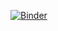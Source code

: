 [![Binder](https://mybinder.org/badge_logo.svg)](https://mybinder.org/v2/gh/richherr/pyrnotebook4/HEAD)